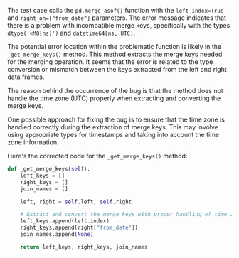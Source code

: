 The test case calls the `pd.merge_asof()` function with the `left_index=True` and `right_on=["from_date"]` parameters. The error message indicates that there is a problem with incompatible merge keys, specifically with the types `dtype('<M8[ns]')` and `datetime64[ns, UTC]`.

The potential error location within the problematic function is likely in the `_get_merge_keys()` method. This method extracts the merge keys needed for the merging operation. It seems that the error is related to the type conversion or mismatch between the keys extracted from the left and right data frames.

The reason behind the occurrence of the bug is that the method does not handle the time zone (UTC) properly when extracting and converting the merge keys.

One possible approach for fixing the bug is to ensure that the time zone is handled correctly during the extraction of merge keys. This may involve using appropriate types for timestamps and taking into account the time zone information.

Here's the corrected code for the `_get_merge_keys()` method:

```python
def _get_merge_keys(self):
    left_keys = []
    right_keys = []
    join_names = []

    left, right = self.left, self.right

    # Extract and convert the merge keys with proper handling of time zone
    left_keys.append(left.index)
    right_keys.append(right["from_date"])
    join_names.append(None)

    return left_keys, right_keys, join_names
```